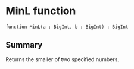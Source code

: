 # MinL function

`function MinL(a : BigInt, b : BigInt) : BigInt`

## Summary
Returns the smaller of two specified numbers.
